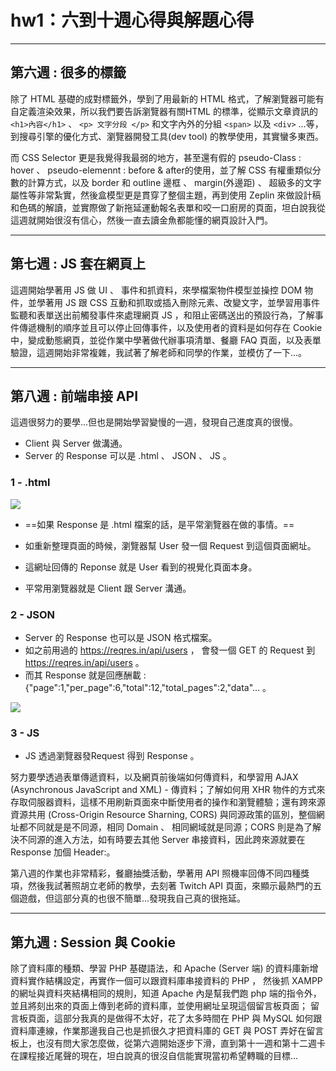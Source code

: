 # hw1：六到十週心得與解題心得   

----------------------------------   

## 第六週 : 很多的標籤   

除了 HTML 基礎的成對標籤外，學到了用最新的 HTML 格式，了解瀏覽器可能有自定義渲染效果，所以我們要告訴瀏覽器有關HTML 的標準，從顯示文章資訊的 `<h1>內容</h1>` 、 `<p> 文字分段 </p>` 和文字內外的分組 `<span>` 以及 `<div>` ...等，到搜尋引擎的優化方式、瀏覽器開發工具(dev tool) 的教學使用，其實蠻多東西。   

而 CSS Selector 更是我覺得我最弱的地方，甚至還有假的 pseudo-Class : hover 、 pseudo-elemennt : before & after的使用，並了解 CSS 有權重類似分數的計算方式，以及 border 和 outline 邊框 、 margin(外邊距) 、 超級多的文字屬性等非常紮實，然後盒模型更是貫穿了整個主題，再到使用 Zeplin 來做設計稿和色碼的解讀，並實際做了新拖延運動報名表單和咬一口廚房的頁面，坦白說我從這週就開始很沒有信心，然後一直去讀金魚都能懂的網頁設計入門。

----------------------------------   

## 第七週 : JS 套在網頁上   

這週開始學著用 JS 做 UI 、 事件和抓資料，來學檔案物件模型並操控 DOM 物件，並學著用 JS 跟 CSS 互動和抓取或插入刪除元素、改變文字，並學習用事件監聽和表單送出前觸發事件來處理網頁 JS ，和阻止密碼送出的預設行為，了解事件傳遞機制的順序並且可以停止回傳事件，以及使用者的資料是如何存在 Cookie 中，變成動態網頁，並從作業中學著做代辦事項清單、餐廳 FAQ 頁面，以及表單驗證，這週開始非常複雜，我試著了解老師和同學的作業，並模仿了一下...。   

----------------------------------   

## 第八週 : 前端串接 API   

這週很努力的要學...但也是開始學習變慢的一週，發現自己進度真的很慢。  

- Client 與 Server 做溝通。  
- Server 的 Response 可以是 .html 、 JSON 、 JS 。  

### 1 - .html
![](https://i.imgur.com/78doWHP.png)   

- ==如果 Response 是 .html 檔案的話，是平常瀏覽器在做的事情。==   

- 如重新整理頁面的時候，瀏覽器幫 User 發一個 Request 到這個頁面網址。    

- 這網址回傳的 Reponse 就是 User 看到的視覺化頁面本身。    

- 平常用瀏覽器就是 Client 跟 Server 溝通。  

### 2 - JSON
- Server 的 Response 也可以是 JSON 格式檔案。  
- 如之前用過的 https://reqres.in/api/users ， 會發一個 GET 的 Request 到 https://reqres.in/api/users 。  
- 而其 Response 就是回應酬載 : {"page":1,"per_page":6,"total":12,"total_pages":2,"data"... 。   

![](https://i.imgur.com/MhmO2D0.png)   

### 3 - JS  
- JS 透過瀏覽器發Request 得到 Response 。  

努力要學透過表單傳遞資料，以及網頁前後端如何傳資料，和學習用 AJAX (Asynchronous JavaScript and XML) - 傳資料；了解如何用 XHR 物件的方式來存取伺服器資料，這樣不用刷新頁面來中斷使用者的操作和瀏覽體驗；還有跨來源資源共用 (Cross-Origin Resource Sharning, CORS) 與同源政策的區別，整個網址都不同就是是不同源，相同 Domain 、 相同網域就是同源；CORS 則是為了解決不同源的進入方法，如有時要去其他 Server 串接資料，因此跨來源就要在 Response 加個 Header:。     

第八週的作業也非常精彩，餐廳抽獎活動，學著用 API 照機率回傳不同四種獎項，然後我試著照胡立老師的教學，去刻著 Twitch API 頁面，來顯示最熱門的五個遊戲，但這部分真的也很不簡單...發現我自己真的很拖延。  

----------------------------------  

## 第九週 : Session 與 Cookie 

除了資料庫的種類、學習 PHP 基礎語法，和 Apache (Server 端) 的資料庫新增資料實作結構設定，再實作一個可以跟資料庫串接資料的 PHP ， 然後抓 XAMPP 的網址與資料夾結構相同的規則，知道 Apache 內是幫我們跑 php 端的指令外，並且將刻出來的頁面上傳到老師的資料庫，並使用網址呈現這個留言板頁面； 留言板頁面，這部分我真的是做得不太好，花了太多時間在 PHP 與 MySQL 如何跟資料庫連線，作業那邊我自己也是抓很久才把資料庫的 GET 與 POST 弄好在留言板上，也沒有問大家怎麼做，從第六週開始逐步下滑，直到第十一週和第十二週卡在課程接近尾聲的現在，坦白說真的很沒自信能實現當初希望轉職的目標...  